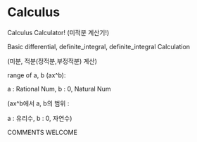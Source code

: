 # Calculus
Calculus Calculator!
(미적분 계산기!)

Basic differential, definite_integral, definite_integral Calculation

(미분, 적분(정적분,부정적분) 계산)


range of a, b (ax^b):

a : Rational Num, b : 0, Natural Num

(ax^b에서 a, b의 범위 :

a : 유리수, b : 0, 자연수)


COMMENTS WELCOME
